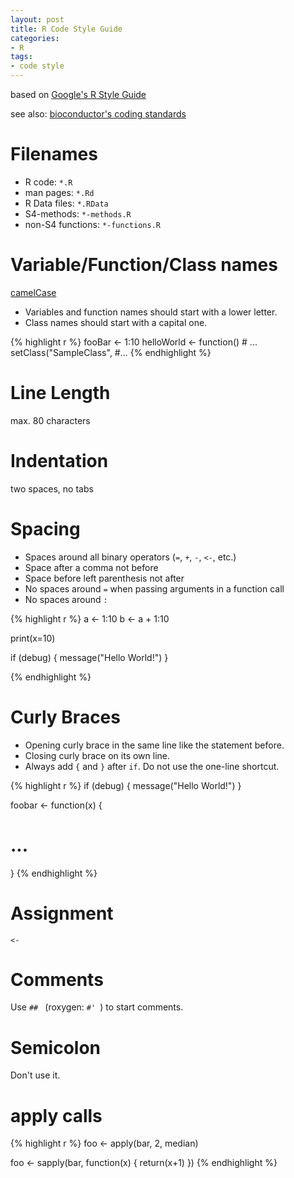 ```yaml
---
layout: post
title: R Code Style Guide
categories:
- R
tags:
- code style
---
```


based on [Google's R Style
Guide](https://google.github.io/styleguide/Rguide.xml)

see also: [bioconductor's coding
standards](http://www.bioconductor.org/developers/how-to/coding-style/)

# Filenames
- R code: `*.R`
- man pages: `*.Rd`
- R Data files: `*.RData`
- S4-methods: `*-methods.R`
- non-S4 functions: `*-functions.R`

# Variable/Function/Class names
[camelCase](http://en.wikipedia.org/wiki/CamelCase)

- Variables and function names should start with a lower letter.
- Class names should start with a capital one.

{% highlight r %}
fooBar <- 1:10
helloWorld <- function() # ...
setClass("SampleClass", #...
{% endhighlight %}

# Line Length
max. 80 characters

# Indentation
two spaces, no tabs

# Spacing
- Spaces around all binary operators (`=`, `+`, `-`, `<-`, etc.)
- Space after a comma not before
- Space before left parenthesis not after
- No spaces around `=` when passing arguments in a function call
- No spaces around `:`

{% highlight r %}
a <- 1:10
b <- a + 1:10

print(x=10)

if (debug) {
  message("Hello World!")
}

{% endhighlight %}

# Curly Braces
- Opening curly brace in the same line like the statement before.
- Closing curly brace on its own line.
- Always add `{` and `}` after `if`. Do not use the one-line shortcut.

{% highlight r %}
if (debug) {
  message("Hello World!")
}

foobar <- function(x) {
  # ...
}
{% endhighlight %}

# Assignment

` <- `

# Comments
Use `## ` (roxygen: `#' `) to start comments.

# Semicolon
Don't use it.

# apply calls
{% highlight r %}
foo <- apply(bar, 2, median)

foo <- sapply(bar, function(x) {
  return(x+1)
})
{% endhighlight %}


